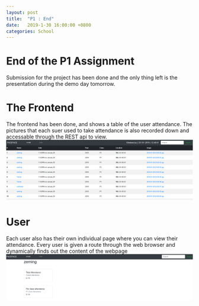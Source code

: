 ```yaml
---
layout: post
title:  "P1 : End"
date:   2019-1-30 16:00:00 +0800
categories: School
---
```


# End of the P1 Assignment
Submission for the project has been done and the only thing left is the presentation during the demo day tomorrow.

# The Frontend
The frontend has been done, and shows a table of the user attendance. The pictures that each suer used to take attendance is also recorded down and accessable through the REST api to view.
![Frontend](https://raw.githubusercontent.com/lczm/lczm.github.io/master/_posts/photos/frontend.png)

# User
Each user also has their own individual page where you can view their attendance. Every user is given a route through the web browser and dynamically finds out the content of the webpage
![User](https://raw.githubusercontent.com/lczm/lczm.github.io/master/_posts/photos/user.png)
